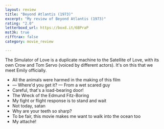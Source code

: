 ```yaml
---
layout: review
title: "Beyond Atlantis (1973)"
excerpt: "My review of Beyond Atlantis (1973)"
rating: "2.0"
letterboxd_url: https://boxd.it/6BPraP
mst3k: true
rifftrax: false
category: movie_review

---
```


The Simulator of Love is a duplicate machine to the Satellite of Love, with its own Crow and Tom Servo (voiced by different actors). It's on this that we meet Emily officially.

* All the animals were harmed in the making of this film
* — Where'd you get it? — From a wet scared guy
* Careful, that's a load-bearing door!
* The Wreck of the Edmund Fitz-Boring
* My fight or flight response is to stand and wait
* Not today, satan
* Why are your teeth so sharp?
* To be fair, this movie makes me want to walk into the ocean too
* My attaché!
